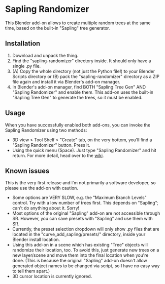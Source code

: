 # Sapling Randomizer
This Blender add-on allows to create multiple random trees at the same time, based on the built-in "Sapling" tree generator.

## Installation
1. Download and unpack the thing.
2. Find the "sapling-randomizer" directory inside. It should only have a single .py file.
3. (A) Copy the whole directory (not just the Python file!) to your Blender Scripts directory or (B) pack the "sapling-randomizer" directory as a ZIP file again and install it via Blender's add-on manager.
4. In Blender's add-on manager, find BOTH "Sapling Tree Gen" AND "Sapling Randomizer" and enable them. This add-on uses the built-in "Sapling Tree Gen" to generate the trees, so it must be enabled.

## Usage
When you have successfully enabled both add-ons, you can invoke the Sapling Randomizer using two methods:
- 3D view > Tool Shelf > "Create" tab, on the very bottom, you'll find a "Sapling Randomizer" button. Press it.
- Using the quick menu (Space). Just type "Sapling Randomizer" and hit return.
For more detail, head over to the [wiki](https://github.com/ThomasRadeke/sapling-randomizer/wiki).

## Known issues
This is the very first release and I'm not primarily a software developer, so please use the add-on with caution.
- Some options are VERY SLOW, e.g. the "Maximum Branch Levels" control. Try with a low number of trees first. This depends on "Sapling"; can't do anything about it. Sorry!
- Most options of the original "Sapling" add-on are not accessible through SR. However, you can save presets with "Sapling" and use them with SR.
- Currently, the preset selection dropdown will only show .py files that are located in the "curve_add_sapling/presets/" directory, inside your Blender install location.
- Using this add-on in a scene which has existing "Tree" objects will randomize their location, too. To avoid this, just generate new trees on a new layer/scene and move them into the final location when you're done. (This is because the original "Sapling" add-on doesn't allow generated object names to be changed via script, so I have no easy way to tell them apart.)
- 3D cursor location is currently ignored.
